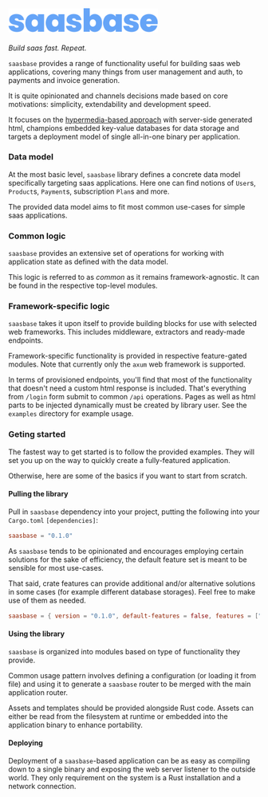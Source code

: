 ## <img src="assets/saasbase-logo.png" width="300">

<!-- cargo-rdme start -->

*Build saas fast. Repeat.*

`saasbase` provides a range of functionality useful for building saas web
applications, covering many things from user management and auth, to
payments and invoice generation.

It is quite opinionated and channels decisions made based on core
motivations: simplicity, extendability and development speed.

It focuses on the
[hypermedia-based approach](https://htmx.org/essays/hateoas/) with
server-side generated html, champions embedded key-value databases for data
storage and targets a deployment model of single all-in-one binary per
application.


### Data model

At the most basic level, `saasbase` library defines a concrete data model
specifically targeting saas applications. Here one can find notions of
`User`s, `Product`s, `Payment`s, subscription `Plan`s and more.

The provided data model aims to fit most common use-cases for simple saas
applications.


### Common logic

`saasbase` provides an extensive set of operations for working with
application state as defined with the data model.

This logic is referred to as *common* as it remains framework-agnostic.
It can be found in the respective top-level modules.


### Framework-specific logic

`saasbase` takes it upon itself to provide building blocks for use with
selected web frameworks. This includes middleware, extractors and
ready-made endpoints.

Framework-specific functionality is provided in respective feature-gated
modules. Note that currently only the `axum` web framework is supported.

In terms of provisioned endpoints, you'll find that most of the
functionality that doesn't need a custom html response is included. That's
everything from `/login` form submit to common `/api` operations. Pages as
well as html parts to be injected dynamically must be created by library
user. See the `examples` directory for example usage.


### Geting started

The fastest way to get started is to follow the provided examples. They
will set you up on the way to quickly create a fully-featured application.

Otherwise, here are some of the basics if you want to start from scratch.


#### Pulling the library

Pull in `saasbase` dependency into your project, putting the following into
your `Cargo.toml` `[dependencies]`:

```toml
saasbase = "0.1.0"
```

As `saasbase` tends to be opinionated and encourages employing certain
solutions for the sake of efficiency, the default feature set is meant to
be sensible for most use-cases.

That said, crate features can provide additional and/or alternative
solutions in some cases (for example different database storages). Feel
free to make use of them as needed.

```toml
saasbase = { version = "0.1.0", default-features = false, features = ["axum", "fjall"] }
```


#### Using the library

`saasbase` is organized into modules based on type of functionality they
provide.

Common usage pattern involves defining a configuration (or loading it from
file) and using it to generate a `saasbase` router to be merged with the
main application router.

Assets and templates should be provided alongside Rust code. Assets can
either be read from the filesystem at runtime or embedded into the
application binary to enhance portability.


#### Deploying

Deployment of a `saasbase`-based application can be as easy as compiling
down to a single binary and exposing the web server listener to the outside
world. They only requirement on the system is a Rust installation and
a network connection.

<!-- cargo-rdme end -->
